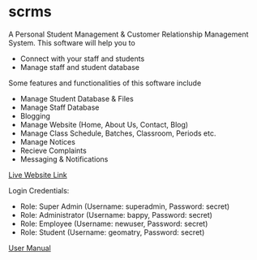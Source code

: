 # scrms
A Personal Student Management & Customer Relationship Management System. This software will help you to
- Connect with your staff and students
- Manage staff and student database

Some features and functionalities of this software include
- Manage Student Database & Files
- Manage Staff Database
- Blogging
- Manage Website (Home, About Us, Contact, Blog)
- Manage Class Schedule, Batches, Classroom, Periods etc.
- Manage Notices
- Recieve Complaints
- Messaging & Notifications

[Live Website Link](https://customer-relationship-management.000webhostapp.com/)

Login Credentials:
- Role: Super Admin (Username: superadmin, Password: secret)
- Role: Administrator (Username: bappy, Password: secret)
- Role: Employee (Username: newuser, Password: secret)
- Role: Student (Username: geomatry, Password: secret)

[User Manual](https://1drv.ms/w/s!Ama1lLPSmmB4pyzwveqhXyv-Rx_S)
